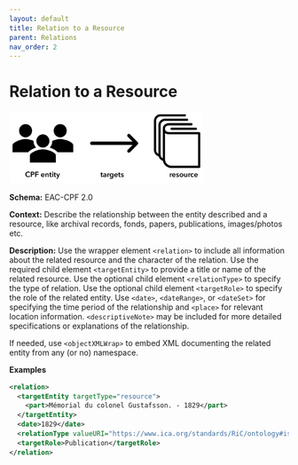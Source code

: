 ```yaml
---
layout: default
title: Relation to a Resource
parent: Relations
nav_order: 2
---
```


# Relation to a Resource

<img src="https://github.com/SAA-SDT/EAS-Best-Practices/raw/main/images/relation-resource.png" width="350"/>

**Schema:**
EAC-CPF 2.0

**Context:**
Describe the relationship between the entity described and a resource, like archival records, fonds, papers, publications, images/photos etc.

**Description:**
Use the wrapper element `<relation>` to include all information about the related resource and the character of the relation. Use the required child element `<targetEntity>` to provide a title or name of the related resource. Use the optional child element `<relationType>` to specify the type of relation. Use the optional child element `<targetRole>` to specify the role of the related entity. Use `<date>`, `<dateRange>`, or `<dateSet>` for specifying the time period of the relationship and `<place>` for relevant location information. `<descriptiveNote>` may be included for more detailed specifications or explanations of the relationship.

If needed, use `<objectXMLWrap>` to embed XML documenting the related entity from any (or no) namespace.

**Examples**
```xml
<relation>
  <targetEntity targetType="resource">
    <part>Mémorial du colonel Gustafsson. - 1829</part>
  </targetEntity>
  <date>1829</date>
  <relationType valueURI="https://www.ica.org/standards/RiC/ontology#isCreatorOf" vocabularySource="RiC-O" vocabularySourceURI="https://www.ica.org/standards/RiC/ontology">is creator of</relationType>
  <targetRole>Publication</targetRole>
</relation>
```
